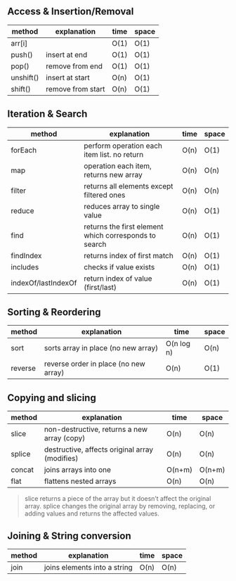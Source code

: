 ## Access & Insertion/Removal

| method    | explanation       | time | space |
| --------- | ----------------- | ---- | ----- |
| arr[i]    |                   | O(1) | O(1)  |
| push()    | insert at end     | O(1) | O(1)  |
| pop()     | remove from end   | O(1) | O(1)  |
| unshift() | insert at start   | O(n) | O(1)  |
| shift()   | remove from start | O(n) | O(1)  |

## Iteration & Search

| method              | explanation                                           | time | space |
| ------------------- | ----------------------------------------------------- | ---- | ----- |
| forEach             | perform operation each item list. no return           | O(n) | O(1)  |
| map                 | operation each item, returns new array                | O(n) | O(n)  |
| filter              | returns all elements except filtered ones             | O(n) | O(n)  |
| reduce              | reduces array to single value                         | O(n) | O(1)  |
| find                | returns the first element which corresponds to search | O(n) | O(1)  |
| findIndex           | returns index of first match                          | O(n) | O(1)  |
| includes            | checks if value exists                                | O(n) | O(1)  |
| indexOf/lastIndexOf | return index of value (first/last)                    | O(n) | O(1)  |

## Sorting & Reordering

| method  | explanation                           | time       | space |
| ------- | ------------------------------------- | ---------- | ----- |
| sort    | sorts array in place (no new array)   | O(n log n) | O(n)  |
| reverse | reverse order in place (no new array) | O(n)       | O(1)  |

## Copying and slicing

| method | explanation                                    | time   | space  |
| ------ | ---------------------------------------------- | ------ | ------ |
| slice  | non-destructive, returns a new array (copy)    | O(n)   | O(n)   |
| splice | destructive, affects original array (modifies) | O(n)   | O(n)   |
| concat | joins arrays into one                          | O(n+m) | O(n+m) |
| flat   | flattens nested arrays                         | O(n)   | O(n)   |

> slice returns a piece of the array but it doesn’t affect the original array. splice changes the original array by removing, replacing, or adding values and returns the affected values.

## Joining & String conversion

| method | explanation                  | time | space |
| ------ | ---------------------------- | ---- | ----- |
| join   | joins elements into a string | O(n) | O(n)  |
